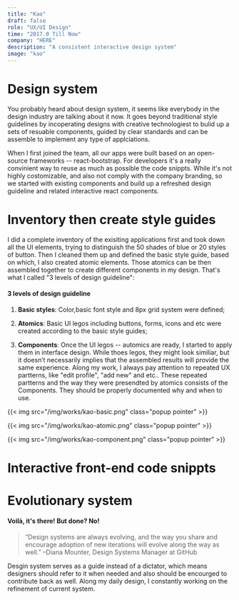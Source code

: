 ```yaml
---
title: "Kao"
draft: false
role: "UX/UI Design"
time: "2017.0 Till Now"
company: "HERE"
description: "A consistent interactive design system"
image: "kao"
---
```


# Design system

You probably heard about design system, it seems like everybody in the design industry are talking about it now. It goes beyond traditional style guidelines by incoperating designs with creative technologiest to bulid up a sets of resuable components, guided by clear standards and can be assemble to implement any type of applciations. 


When I first joined the team, all our apps were built based on an open-source frameworks -- react-bootstrap. For developers it's a really convinient way to reuse as much as possible the code snippts. While it's not highly costomizable, and also not comply with the company branding, so we started with existing components and build up a refreshed design guideline and related interactive react components.

# Inventory then create style guides

I did a complete inventory of the exisiting applications first and took down all the UI elements, trying to distinguish the 50 shades of blue or 20 styles of button. Then I cleaned them up and defined the basic style guide, based on which, I also created atomic elements. Those atomics can be then assembled together to create different components in my design. That's what I called "3 levels of design guideline":

#### 3 levels of design guideline

1. **Basic styles**: Color,basic font style and 8px grid system were defined;

2. **Atomics**: Basic UI legos including buttons, forms, icons and etc were created according to the basic style guides;

3. **Components**:
Once the UI legos -- automics are ready, I started to apply them in interface design. While thoes legos, they might look similiar, but it doesn’t necessarily implies that the assembled results will provide the same experience. Along my work, I always pay attention to repeated UX partterns, like "edit profile", "add new" and etc.. These repeated partterns and the way they were presendted by atomics consists of the Components. They should be properly documented why and when to use.

{{< img src="/img/works/kao-basic.png" class="popup pointer" >}}

{{< img src="/img/works/kao-atomic.png" class="popup pointer" >}}

{{< img src="/img/works/kao-component.png" class="popup pointer" >}}

# Interactive front-end code snippts


# Evolutionary system

#### Voilà, it's there! But done? No!



> “Design systems are always evolving, and the way you share and encourage adoption of new iterations will evolve along the way as well.” –Diana Mounter, Design Systems Manager at GitHub

Desgin system serves as a guide instead of a dictator, which means designers should refer to it when needed and also should be encourged to contribute back as well. Along my daily design, I constantly working on the refinement of current system.

<!-- 
#  Take Away

It's a really  -->